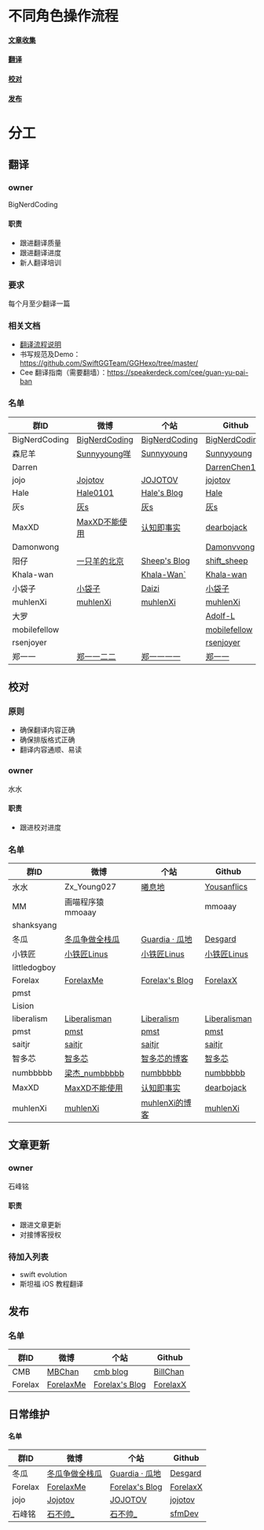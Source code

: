 
# 不同角色操作流程

#### [文章收集](https://github.com/SwiftGGTeam/translation/blob/master/%E7%BF%BB%E8%AF%91%E6%B5%81%E7%A8%8B%E8%AF%A6%E7%BB%86%E8%AF%B4%E6%98%8E.md#%E6%96%87%E7%AB%A0%E6%94%B6%E9%9B%86)

#### [翻译](https://github.com/SwiftGGTeam/translation/blob/master/%E7%BF%BB%E8%AF%91%E6%B5%81%E7%A8%8B%E8%AF%A6%E7%BB%86%E8%AF%B4%E6%98%8E.md#%E7%BF%BB%E8%AF%91)

#### [校对](https://github.com/SwiftGGTeam/translation/blob/master/%E7%BF%BB%E8%AF%91%E6%B5%81%E7%A8%8B%E8%AF%A6%E7%BB%86%E8%AF%B4%E6%98%8E.md#%E6%A0%A1%E5%AF%B9)

#### [发布](https://github.com/SwiftGGTeam/translation/blob/master/%E7%BF%BB%E8%AF%91%E6%B5%81%E7%A8%8B%E8%AF%A6%E7%BB%86%E8%AF%B4%E6%98%8E.md#%E5%8F%91%E5%B8%83)

# 分工

## 翻译

### owner

BigNerdCoding

#### 职责

- 跟进翻译质量
- 跟进翻译进度
- 新人翻译培训

### 要求

每个月至少翻译一篇

### 相关文档

- [翻译流程说明](https://github.com/SwiftGGTeam/translation/blob/master/%E7%BF%BB%E8%AF%91%E6%B5%81%E7%A8%8B%E8%AF%A6%E7%BB%86%E8%AF%B4%E6%98%8E.md#%E7%BF%BB%E8%AF%91)
- 书写规范及Demo：https://github.com/SwiftGGTeam/GGHexo/tree/master/
- Cee 翻译指南（需要翻墙）：https://speakerdeck.com/cee/guan-yu-pai-ban

### 名单

|群ID|微博|个站|Github|
|---- |---- |---- |---- |
| BigNerdCoding | [BigNerdCoding](https://weibo.com/1314ddml) | [BigNerdCoding](https://bignerdcoding.com)|[BigNerdCoding](https://github.com/BigNerdCoding) |
|森尼羊|[Sunnyyoung咩](https://weibo.com/34992577) | [Sunnyyoung](https://www.sunnyyoung.net)|[Sunnyyoung](https://github.com/Sunnyyoung) |
|Darren ||| [DarrenChen123](https://github.com/DarrenChen123) |
|jojo | [Jojotov](https://weibo.com/dingtongzhou/profile?rightmod=1&wvr=6&mod=personinfo)|[JOJOTOV](https://dingtz.com)|[jojotov](https://github.com/jojotov) |
| Hale |[Hale0101](https://weibo.com/p/1005053233770040)|[Hale's Blog](https://wuqiuhao.github.io/)|[Hale](https://github.com/wuqiuhao)|
| 灰s | [灰s](https://weibo.com/u/2159669295)|[灰s](https://juejin.im/user/5862fa678d6d810065fe0efd)|[灰s](https://github.com/dzyding) |
| MaxXD | [MaxXD不能使用](https://weibo.com/u/5029986118)|[认知即事实](http://robin4han.github.io/)|[dearbojack](https://github.com/dearbojack) |
| Damonwong ||| [Damonvvong](https://github.com/Damonvvong) |
| 阳仔 | [一只羊的北京](https://weibo.com/u/1967612625/home?wvr=5&lf=reg)|[Sheep's Blog](https://yanggao1991.github.io)|[shift_sheep](https://github.com/YangGao1991) |
| Khala-wan||[Khala-Wan`](http://khala-wan.com)|[Khala-wan](https://github.com/Khala-wan) |
| 小袋子 | [小袋子](https://weibo.com/chunai520/home?wvr=5&lf=reg) | [Daizi](https://www.daizi.me/) | [小袋子](https://github.com/lin493369)  |
| muhlenXi | [muhlenXi](https://weibo.com/523545319) | [muhlenXi](http:www.muhlenxi.com) | [muhlenXi](https://github.com/muhlenXi) |
|  大罗  ||| [Adolf-L](https://github.com/Adolf-L) |
|mobilefellow | || [mobilefellow](https://github.com/mobilefellow) |
| rsenjoyer | | | [rsenjoyer](https://github.com/rsenjoyer) |
| 郑一一| [郑一一二二](https://weibo.com/u/1709901614) |[郑一一一一](https://www.jianshu.com/u/076cc5e18bb8)|[郑一一](https://github.com/YiYiZheng) |

## 校对

### 原则

- 确保翻译内容正确
- 确保排版格式正确
- 翻译内容通顺、易读

### owner

水水

#### 职责

- 跟进校对进度

### 名单

|群ID|微博|个站|Github|
|---- |---- |---- |---- |
| 水水 | Zx_Young027 | [曦息地](blog.yousanflics.com.cn) | [Yousanflics](https://github.com/yousanflics) |
| MM |画喵程序猿mmoaay||mmoaay|
| shanksyang ||||
| 冬瓜 | [冬瓜争做全栈瓜](https://weibo.com/desgard/profile?rightmod=1&wvr=6&mod=personinfo) | [Guardia · 瓜地](http://www.desgard.com/) | [Desgard](https://github.com/desgard) |
|小铁匠|[小铁匠Linus](https://weibo.com/linusling)|[小铁匠Linus](http://linusling.com/)|[小铁匠Linus](https://github.com/linusling)|
| littledogboy ||||
| Forelax |[ForelaxMe](https://weibo.com/3889029090/profile)|[Forelax's Blog](http://forelax.space/)|[ForelaxX](https://github.com/ForelaxX)|
| pmst ||||
| Lision ||||
| liberalism |[Liberalisman](https://weibo.com/1743643682/profile?topnav=1&wvr=6)|[Liberalism](http://www.xiaolu520.com)|[Liberalisman](https://github.com/liberalisman)|
| pmst |[pmst](https://weibo.cn/u/2085734687)|[pmst](https://www.jianshu.com/u/596f2ba91ce9)|[pmst](https://github.com/colourful987)|
| saitjr |[saitjr](https://weibo.com/u/1918545437)|[saitjr](http://saitjr.com/)|[saitjr](github.com/saitjr)|
| 智多芯 |[智多芯](https://weibo.com/hulz)|[智多芯的博客](http://blog.hulizhen.me/)|[智多芯](https://github.com/hulizhen)|
|numbbbbb | [梁杰_numbbbbb](https://weibo.com/numbbbbb) | [numbbbbb](http://numbbbbb.com/) | [numbbbbb](https://github.com/numbbbbb/) |
|MaxXD |[MaxXD不能使用](https://weibo.com/u/5029986118)|[认知即事实](http://robin4han.github.io/)|[dearbojack](https://github.com/dearbojack)|
|muhlenXi |[muhlenXi](https://weibo.com/523545319) |[muhlenXi的博客](http:www.muhlenxi.com) |[muhlenXi](https://github.com/muhlenXi)  |

## 文章更新

### owner

石峰铭

#### 职责

- 跟进文章更新
- 对接博客授权

### 待加入列表

- swift evolution
- 斯坦福 iOS 教程翻译

## 发布

### 名单

|群ID|微博|个站|Github|
|---- |---- |---- |---- |
| CMB |[MBChan](https://weibo.com/1884833803/profile?topnav=1&wvr=6&is_all=1)|[cmb blog](http://www.billchan.me)|[BillChan](https://github.com/chenmingbiao)|
| Forelax |[ForelaxMe](https://weibo.com/3889029090/profile)|[Forelax's Blog](http://forelax.space/)|[ForelaxX](https://github.com/ForelaxX)|

## 日常维护

#### 名单

|群ID|微博|个站|Github|
|---- |---- |---- |---- |
| 冬瓜 | [冬瓜争做全栈瓜](https://weibo.com/desgard/profile?rightmod=1&wvr=6&mod=personinfo) | [Guardia · 瓜地](http://www.desgard.com/) | [Desgard](https://github.com/desgard) |
| Forelax |[ForelaxMe](https://weibo.com/3889029090/profile)|[Forelax's Blog](http://forelax.space/)|[ForelaxX](https://github.com/ForelaxX)|
|jojo|[Jojotov](https://weibo.com/dingtongzhou/profile?rightmod=1&wvr=6&mod=personinfo)|[JOJOTOV](https://dingtz.com)|[jojotov](https://github.com/jojotov)|
| 石峰铭 |[石不帅_](https://weibo.com/2817334765/profile?topnav=1&wvr=6&is_all=1)|[石不帅_](https://juejin.im/user/5a152631518825329314305d)|[sfmDev](https://github.com/sfmDev)|


